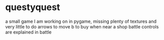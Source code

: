 # questyquest
a small game I am working on in pygame, missing plenty of textures and very little to do
arrows to move
b to buy when near a shop
battle controls are explained in battle

